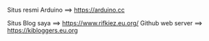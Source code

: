 Situs resmi Arduino ==> https://arduino.cc

Situs Blog saya ==> https://www.rifkiez.eu.org/
Github web server ==> https://kibloggers.eu.org

